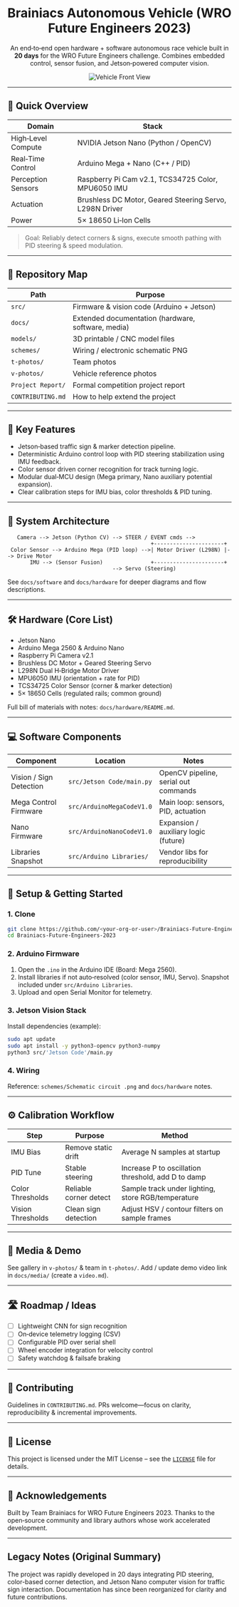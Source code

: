 
<div align="center">

# Brainiacs Autonomous Vehicle (WRO Future Engineers 2023)

An end‑to‑end open hardware + software autonomous race vehicle built in **20 days** for the WRO Future Engineers challenge. Combines embedded control, sensor fusion, and Jetson‑powered computer vision.

![Vehicle Front View](v-photos/demo.png)

</div>

---

## 🔎 Quick Overview
| Domain | Stack |
|--------|-------|
| High‑Level Compute | NVIDIA Jetson Nano (Python / OpenCV) |
| Real‑Time Control | Arduino Mega + Nano (C++ / PID) |
| Perception Sensors | Raspberry Pi Cam v2.1, TCS34725 Color, MPU6050 IMU |
| Actuation | Brushless DC Motor, Geared Steering Servo, L298N Driver |
| Power | 5× 18650 Li‑Ion Cells |

> Goal: Reliably detect corners & signs, execute smooth pathing with PID steering & speed modulation.

---

## 🧭 Repository Map
| Path | Purpose |
|------|---------|
| `src/` | Firmware & vision code (Arduino + Jetson) |
| `docs/` | Extended documentation (hardware, software, media) |
| `models/` | 3D printable / CNC model files |
| `schemes/` | Wiring / electronic schematic PNG |
| `t-photos/` | Team photos |
| `v-photos/` | Vehicle reference photos |
| `Project Report/` | Formal competition project report |
| `CONTRIBUTING.md` | How to help extend the project |

---

## 🚀 Key Features
* Jetson‑based traffic sign & marker detection pipeline.
* Deterministic Arduino control loop with PID steering stabilization using IMU feedback.
* Color sensor driven corner recognition for track turning logic.
* Modular dual‑MCU design (Mega primary, Nano auxiliary potential expansion).
* Clear calibration steps for IMU bias, color thresholds & PID tuning.

---

## 🧩 System Architecture
```
   Camera --> Jetson (Python CV) --> STEER / EVENT cmds -->
                                             +----------------------+
 Color Sensor --> Arduino Mega (PID loop) -->| Motor Driver (L298N) |--> Drive Motor
       IMU --> (Sensor Fusion)               +----------------------+
                                 --> Servo (Steering)
```

See `docs/software` and `docs/hardware` for deeper diagrams and flow descriptions.

---

## 🛠 Hardware (Core List)
- Jetson Nano
- Arduino Mega 2560 & Arduino Nano
- Raspberry Pi Camera v2.1
- Brushless DC Motor + Geared Steering Servo
- L298N Dual H‑Bridge Motor Driver
- MPU6050 IMU (orientation + rate for PID)
- TCS34725 Color Sensor (corner & marker detection)
- 5× 18650 Cells (regulated rails; common ground)

Full bill of materials with notes: `docs/hardware/README.md`.

---

## 💻 Software Components
| Component | Location | Notes |
|-----------|----------|-------|
| Vision / Sign Detection | `src/Jetson Code/main.py` | OpenCV pipeline, serial out commands |
| Mega Control Firmware | `src/ArduinoMegaCodeV1.0` | Main loop: sensors, PID, actuation |
| Nano Firmware | `src/ArduinoNanoCodeV1.0` | Expansion / auxiliary logic (future) |
| Libraries Snapshot | `src/Arduino Libraries/` | Vendor libs for reproducibility |

---

## 🔧 Setup & Getting Started
### 1. Clone
```bash
git clone https://github.com/<your-org-or-user>/Brainiacs-Future-Engineers-2023.git
cd Brainiacs-Future-Engineers-2023
```
### 2. Arduino Firmware
1. Open the `.ino` in the Arduino IDE (Board: Mega 2560).
2. Install libraries if not auto‑resolved (color sensor, IMU, Servo). Snapshot included under `src/Arduino Libraries`.
3. Upload and open Serial Monitor for telemetry.

### 3. Jetson Vision Stack
Install dependencies (example):
```bash
sudo apt update
sudo apt install -y python3-opencv python3-numpy
python3 src/'Jetson Code'/main.py
```

### 4. Wiring
Reference: `schemes/Schematic circuit .png` and `docs/hardware` notes.

---

## ⚙️ Calibration Workflow
| Step | Purpose | Method |
|------|---------|--------|
| IMU Bias | Remove static drift | Average N samples at startup |
| PID Tune | Stable steering | Increase P to oscillation threshold, add D to damp |
| Color Thresholds | Reliable corner detect | Sample track under lighting, store RGB/temperature |
| Vision Thresholds | Clean sign detection | Adjust HSV / contour filters on sample frames |

---

## 📸 Media & Demo
See gallery in `v-photos/` & team in `t-photos/`.
Add / update demo video link in `docs/media/` (create a `video.md`).

---

## 🛣 Roadmap / Ideas
- [ ] Lightweight CNN for sign recognition
- [ ] On‑device telemetry logging (CSV)
- [ ] Configurable PID over serial shell
- [ ] Wheel encoder integration for velocity control
- [ ] Safety watchdog & failsafe braking

---

## 🤝 Contributing
Guidelines in `CONTRIBUTING.md`. PRs welcome—focus on clarity, reproducibility & incremental improvements.

---

## 📄 License
This project is licensed under the MIT License – see the [`LICENSE`](./LICENSE) file for details.

---

## 🙌 Acknowledgements
Built by Team Brainiacs for WRO Future Engineers 2023. Thanks to the open‑source community and library authors whose work accelerated development.

---

## Legacy Notes (Original Summary)
The project was rapidly developed in 20 days integrating PID steering, color-based corner detection, and Jetson Nano computer vision for traffic sign interaction. Documentation has since been reorganized for clarity and future contributions.
